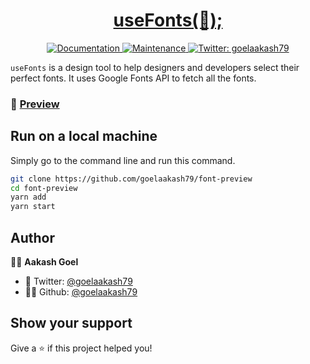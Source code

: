 <h1 align="center">
  <a href="https://usefonts.netlify.app/">
  useFonts(🚀);
  </a> </h1>
<p  align="center">
  <a href="https://github.com/goelaakash79/font-preview#readme">
    <img alt="Documentation" src="https://img.shields.io/badge/Documentation-YES-blue/?style=for-the-badge&logo=github" target="_blank" />
  </a>
  <a href="https://github.com/goelaakash79/font-preview/graphs/commit-activity">
    <img alt="Maintenance" src="https://img.shields.io/badge/Maintained-YES-blue/?style=for-the-badge&logo=github" target="_blank" />
  </a>
  <a href="https://twitter.com/goelaakash79">
    <img alt="Twitter: goelaakash79" src="https://img.shields.io/twitter/follow/goelaakash79.svg?style=for-the-badge&logo=twitter" target="_blank" />
  </a>
</p>

`useFonts` is a design tool to help designers and developers select their perfect fonts. It uses Google Fonts API to fetch all the fonts.

### 👻 [Preview](https://usefonts.netlify.app)

## Run on a local machine

Simply go to the command line and run this command.

```sh
git clone https://github.com/goelaakash79/font-preview
cd font-preview
yarn add
yarn start
```

## Author

🙍‍♂️ **Aakash Goel**

-   💬 Twitter: [@goelaakash79](https://twitter.com/goelaakash79)
-   👨‍💻 Github: [@goelaakash79](https://github.com/goelaakash79)

## Show your support

Give a ⭐️ if this project helped you!
